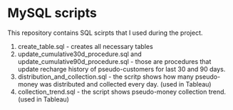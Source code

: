 # MySQL scripts

This repository contains SQL scirpts that I used during the project. 
  1. create_table.sql - creates all necessary tables
  2. update_cumulative30d_procedure.sql and update_cumulative90d_procedure.sql - those are procedures that update recharge history of pseudo-customers for last 30 and 90 days.
  3. distribution_and_collection.sql - the scritp shows how many pseudo-money was distributed and collected every day. (used in Tableau)
  4. collection_trend.sql - the script shows pseudo-money collection trend.(used in Tableau)
